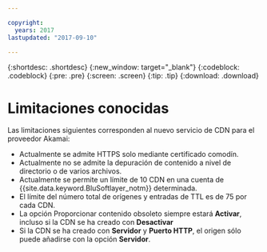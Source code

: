```yaml
---

copyright:
  years: 2017
lastupdated: "2017-09-10"

---
```


{:shortdesc: .shortdesc}
{:new_window: target="_blank"}
{:codeblock: .codeblock}
{:pre: .pre}
{:screen: .screen}
{:tip: .tip}
{:download: .download}

# Limitaciones conocidas

Las limitaciones siguientes corresponden al nuevo servicio de CDN para el proveedor Akamai:
* Actualmente se admite HTTPS solo mediante certificado comodín.
* Actualmente no se admite la depuración de contenido a nivel de directorio o de varios archivos.
* Actualmente se permite un límite de 10 CDN en una cuenta de {{site.data.keyword.BluSoftlayer_notm}} determinada.
* El límite del número total de orígenes y entradas de TTL es de 75 por cada CDN.
* La opción Proporcionar contenido obsoleto siempre estará **Activar**, incluso si la CDN se ha creado con **Desactivar** 
* Si la CDN se ha creado con **Servidor** y **Puerto HTTP**, el origen sólo puede añadirse con la opción **Servidor**.
